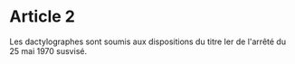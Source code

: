 # Article 2

Les dactylographes sont soumis aux dispositions du titre Ier de l'arrêté du 25 mai 1970 susvisé.
